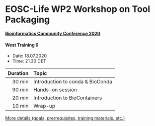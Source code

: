 # EOSC-Life WP2 Workshop on Tool Packaging 

[__Bioinformatics Community Conference 2020__](https://bcc2020.sched.com/event/cYGp/fit-your-tools-into-any-platform-with-bioconda-and-biocontainers) 

#### West Training 6
- Date: 18.07.2020
- Time: 21.30 CET




| Duration | Topic           |
| --------: |:------------- |
|   30 min | Introduction to conda & BioConda |
|   90 min | Hands-on session    | 
|   20 min | Introduction to BioContainers      | 
|   10 min | Wrap-up      | 


[More details (goals, prerrequisites, training materials, etc.)](https://docs.google.com/document/d/1uowLhMxMpaJc7kleDZe8KjCxwej4gKLpbUXruaCFqeI/edit)
